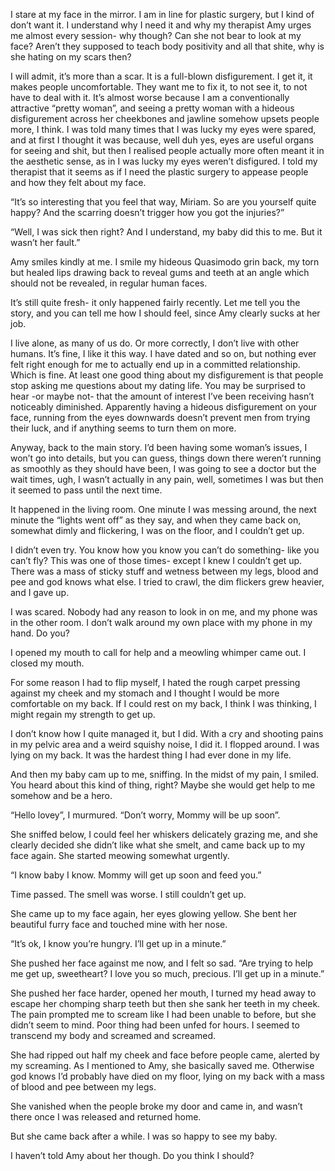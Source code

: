   I stare at my face in the mirror. I am in line for plastic surgery, but I kind of don’t want it. I understand why I need it and why my therapist Amy urges me almost every session- why though? Can she not bear to look at my face? Aren’t they supposed to teach body positivity and all that shite, why is she hating on my scars then?

I will admit, it’s more than a scar. It is a full-blown disfigurement. I get it, it makes people uncomfortable. They want me to fix it, to not see it, to not have to deal with it. It’s almost worse because I am a conventionally attractive “pretty woman”, and seeing a pretty woman with a hideous disfigurement across her cheekbones and jawline somehow upsets people more, I think. I was told many times that I was lucky my eyes were spared, and at first I thought it was because, well duh yes, eyes are useful organs for seeing and shit, but then I realised people actually more often meant it in the aesthetic sense, as in I was lucky my eyes weren’t disfigured. I told my therapist that it seems as if I need the plastic surgery to appease people and how they felt about my face. 

“It’s so interesting that you feel that way, Miriam. So are you yourself quite happy? And the scarring doesn’t trigger how you got the injuries?”

“Well, I was sick then right? And I understand, my baby did this to me. But it wasn’t her fault.”

Amy smiles kindly at me. I smile my hideous Quasimodo grin back, my torn but healed lips drawing back to reveal gums and teeth at an angle which should not be revealed, in regular human faces. 

It’s still quite fresh- it only happened fairly recently.  Let me tell you the story, and you can tell me how I should feel, since Amy clearly sucks at her job. 

I live alone, as many of us do. Or more correctly, I don’t live with other humans. It’s fine, I like it this way. I have dated and so on, but nothing ever felt right enough for me to actually end up in a committed relationship. Which is fine. At least one good thing about my disfigurement is that people stop asking me questions about my dating life. You may be surprised to hear -or maybe not- that the amount of interest I’ve been receiving hasn’t noticeably diminished. Apparently having a hideous disfigurement on your face, running from the eyes downwards doesn’t prevent men from trying their luck, and if anything seems to turn them on more. 

Anyway, back to the main story. I’d been having some woman’s issues, I won’t go into details, but you can guess, things down there weren’t running as smoothly as they should have been, I was going to see a doctor but the wait times, ugh, I wasn’t actually in any pain, well, sometimes I was but then it seemed to pass until the next time. 

It happened in the living room. One minute I was messing around, the next minute the “lights went off” as they say, and when they came back on, somewhat dimly and flickering, I was on the floor, and I couldn’t get up. 

I didn’t even try. You know how you know you can’t do something- like you can’t fly? This was one of those times- except I knew I couldn’t get up. There was a mass of sticky stuff and wetness between my legs, blood and pee and god knows what else. I tried to crawl, the dim flickers grew heavier, and I gave up. 

I was scared. Nobody had any reason to look in on me, and my phone was in the other room. I don’t walk around my own place with my phone in my hand. Do you? 

I opened my mouth to call for help and a meowling whimper came out. I closed my mouth. 

For some reason I had to flip myself, I hated the rough carpet pressing against my cheek and my stomach and I thought I would be more comfortable on my back. If I could rest on my back, I think I was thinking, I might regain my strength to get up. 

I don’t know how I quite managed it, but I did. With a cry and shooting pains in my pelvic area and a weird squishy noise, I did it. I flopped around. I was lying on my back. It was the hardest thing I had ever done in my life. 

And then my baby cam up to me, sniffing. In the midst of my pain, I smiled. You heard about this kind of thing, right? Maybe she would get help to me somehow and be a hero. 

“Hello lovey”, I murmured. “Don’t worry, Mommy will be up soon”.  

She sniffed below, I could feel her whiskers delicately grazing me, and she clearly decided she didn’t like what she smelt, and came back up to my face again. She started meowing somewhat urgently. 

“I know baby I know. Mommy will get up soon and feed you.”

Time passed. The smell was worse. I still couldn’t get up. 

She came up to my face again, her eyes glowing yellow. She bent her beautiful furry face and touched mine with her nose. 

“It’s ok, I know you’re hungry. I’ll get up in a minute.”

She pushed her face against me now, and I felt so sad. “Are trying to help me get up, sweetheart? I love you so much, precious. I’ll get up in a minute.”

She pushed her face harder, opened her mouth, I turned my head away to escape her chomping sharp teeth but then she sank her teeth in my cheek. The pain prompted me to scream like I had been unable to before, but she didn’t seem to mind. Poor thing had been unfed for hours. I seemed to transcend my body and screamed and screamed. 

She had ripped out half my cheek and face before people came, alerted by my screaming. As I mentioned to Amy, she basically saved me. Otherwise god knows I’d probably have died on my floor, lying on my back with a mass of blood and pee between my legs. 

She vanished when the people broke my door and came in, and wasn’t there once I was released and returned home. 

But she came back after a while. I was so happy to see my baby. 

I haven’t told Amy about her though. Do you think I should?
